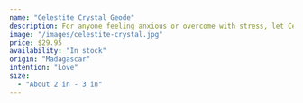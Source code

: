 ```yaml
---
name: "Celestite Crystal Geode"
description: For anyone feeling anxious or overcome with stress, let Celestite is your saving grace.
image: "/images/celestite-crystal.jpg"
price: $29.95
availability: "In stock"
origin: "Madagascar"
intention: "Love"
size:
  - "About 2 in - 3 in"
---
```

